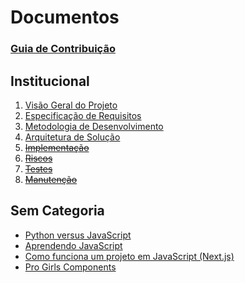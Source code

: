 # Documentos

### [Guia de Contribuição](./CONTRIBUTING.md)

## Institucional

1. [Visão Geral do Projeto](./institutional/01-visao-projeto.md)
2. [Especificação de Requisitos](./institutional/02-requisitos.md)
3. [Metodologia de Desenvolvimento](./institutional/03-desenvolvimento.md)
4. [Arquitetura de Solução](./institutional/04-arquitetura.md)
5. ~~[Implementação](./institutional/05-implementacao.md)~~
6. ~~[Riscos](./institutional/06-riscos.md)~~
7. ~~[Testes](./institutional/07-testes.md)~~
8. ~~[Manutenção](./institutional/08-manutencao.md)~~

## Sem Categoria

- [Python versus JavaScript](./PYxJS.md)
- [Aprendendo JavaScript](./learn-js.md)
- [Como funciona um projeto em JavaScript (Next.js)](./learn-js-project.md)
- [Pro Girls Components](./pro-girls-components.md)



